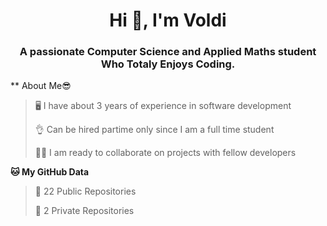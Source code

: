 <h1 align="center">Hi 👋, I'm Voldi</h1>
<h3 align="center">A passionate Computer Science and Applied Maths student Who Totaly Enjoys Coding. </h3>

** About Me😎
>🖥 I have about 3 years of experience in software development
>
> 👌 Can be hired partime only since I am a full time student
>
>🐱‍👤 I am ready to collaborate on projects with fellow developers

**🐱 My GitHub Data** 
>
 > 
> 📜 22 Public Repositories 
 > 
> 🔑 2 Private Repositories  
 > 


